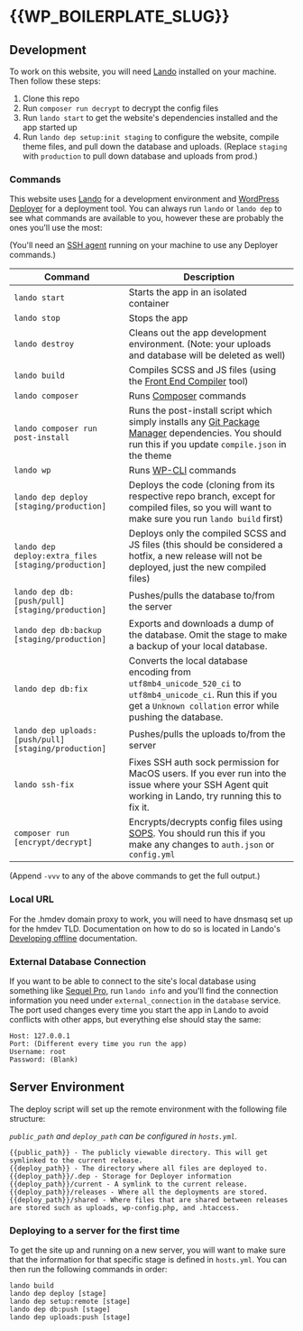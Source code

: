 # {{WP_BOILERPLATE_SLUG}}

## Development

To work on this website, you will need [Lando] installed on your machine. Then follow these steps:

1. Clone this repo
2. Run `composer run decrypt` to decrypt the config files
3. Run `lando start` to get the website's dependencies installed and the app started up
4. Run `lando dep setup:init staging` to configure the website, compile theme files, and pull down the database and uploads. (Replace `staging` with `production` to pull down database and uploads from prod.)

### Commands

This website uses [Lando] for a development environment and [WordPress Deployer] for a deployment tool. You can always run `lando` or `lando dep` to see what commands are available to you, however these are probably the ones you'll use the most:

(You'll need an [SSH agent] running on your machine to use any Deployer commands.)

| Command                                              | Description                                                                                                                                                             |
| ---------------------------------------------------- | ----------------------------------------------------------------------------------------------------------------------------------------------------------------------- |
| `lando start`                                        | Starts the app in an isolated container                                                                                                                                 |
| `lando stop`                                         | Stops the app                                                                                                                                                           |
| `lando destroy`                                      | Cleans out the app development environment. (Note: your uploads and database will be deleted as well)                                                                   |
| `lando build`                                        | Compiles SCSS and JS files (using the [Front End Compiler] tool)                                                                                                        |
| `lando composer`                                     | Runs [Composer] commands                                                                                                                                                |
| `lando composer run post-install`                    | Runs the post-install script which simply installs any [Git Package Manager] dependencies. You should run this if you update `compile.json` in the theme                |
| `lando wp`                                           | Runs [WP-CLI] commands                                                                                                                                                  |
| `lando dep deploy [staging/production]`              | Deploys the code (cloning from its respective repo branch, except for compiled files, so you will want to make sure you run `lando build` first)                        |
| `lando dep deploy:extra_files [staging/production]`  | Deploys only the compiled SCSS and JS files (this should be considered a hotfix, a new release will not be deployed, just the new compiled files)                       |
| `lando dep db:[push/pull] [staging/production]`      | Pushes/pulls the database to/from the server                                                                                                                            |
| `lando dep db:backup [staging/production]`           | Exports and downloads a dump of the database. Omit the stage to make a backup of your local database.                                                                   |
| `lando dep db:fix`                                   | Converts the local database encoding from `utf8mb4_unicode_520_ci` to `utf8mb4_unicode_ci`. Run this if you get a `Unknown collation` error while pushing the database. |
| `lando dep uploads:[push/pull] [staging/production]` | Pushes/pulls the uploads to/from the server                                                                                                                             |
| `lando ssh-fix`                                      | Fixes SSH auth sock permission for MacOS users. If you ever run into the issue where your SSH Agent quit working in Lando, try running this to fix it.                  |
| `composer run [encrypt/decrypt]`                     | Encrypts/decrypts config files using [SOPS]. You should run this if you make any changes to `auth.json` or `config.yml`                                                 |

(Append `-vvv` to any of the above commands to get the full output.)

### Local URL

For the .hmdev domain proxy to work, you will need to have dnsmasq set up for the hmdev TLD. Documentation on how to do so is located in Lando's [Developing offline] documentation.

### External Database Connection

If you want to be able to connect to the site's local database using something like [Sequel Pro], run `lando info` and you'll find the connection information you need under `external_connection` in the `database` service. The port used changes every time you start the app in Lando to avoid conflicts with other apps, but everything else should stay the same:

```
Host: 127.0.0.1
Port: (Different every time you run the app)
Username: root
Password: (Blank)
```

## Server Environment

The deploy script will set up the remote environment with the following file structure:

*`public_path` and `deploy_path` can be configured in `hosts.yml`.*

```
{{public_path}} - The publicly viewable directory. This will get symlinked to the current release.
{{deploy_path}} - The directory where all files are deployed to.
{{deploy_path}}/.dep - Storage for Deployer information
{{deploy_path}}/current - A symlink to the current release.
{{deploy_path}}/releases - Where all the deployments are stored.
{{deploy_path}}/shared - Where files that are shared between releases are stored such as uploads, wp-config.php, and .htaccess.
```

### Deploying to a server for the first time

To get the site up and running on a new server, you will want to make sure that the information for that specific stage is defined in `hosts.yml`. You can then run the following commands in order:

```
lando build
lando dep deploy [stage]
lando dep setup:remote [stage]
lando dep db:push [stage]
lando dep uploads:push [stage]
```


[Composer]: https://getcomposer.org/doc
[Developing offline]: https://docs.lando.dev/guides/offline-dev.html
[Front End Compiler]: https://github.com/itsahappymedium/fec
[Git Package Manager]: https://github.com/itsahappymedium/gpm
[Lando]: https://lando.dev
[Sequel Pro]: https://sequelpro.com
[SOPS]: https://github.com/mozilla/sops
[SSH agent]: https://docs.github.com/en/github/authenticating-to-github/generating-a-new-ssh-key-and-adding-it-to-the-ssh-agent
[WordPress Deployer]: https://github.com/itsahappymedium/wp-deployer
[WP-CLI]: https://developer.wordpress.org/cli/commands